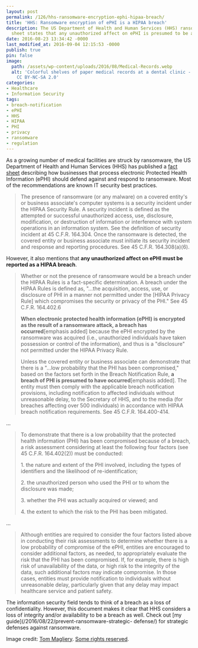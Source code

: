 ```yaml
---
layout: post
permalink: /126/hhs-ransomware-encryption-ephi-hipaa-breach/
title: 'HHS: Ransomware encryption of ePHI is a HIPAA breach'
description: The US Department of Health and Human Services (HHS) ransomware fact
  sheet states that any unauthorized affect on ePHI is presumed to be a breach.
date: 2016-08-23 13:34:42 -0000
last_modified_at: 2016-09-04 12:15:53 -0000
publish: true
pin: false
image:
  path: /assets/wp-content/uploads/2016/08/Medical-Records.webp
  alt: 'Colorful shelves of paper medical records at a dental clinic - Credit: Tom Magliery License:
    CC BY-NC-SA 2.0'
categories:
- Healthcare
- Information Security
tags:
- breach-notification
- ePHI
- HHS
- HIPAA
- PHI
- privacy
- ransomware
- regulation
---
```

As a growing number of medical facilities are struck by ransomware, the US
Department of Health and Human Services (HHS) has published a [fact
sheet](https://www.hhs.gov/sites/default/files/RansomwareFactSheet.pdf)
describing how businesses that process electronic Protected Health Information
(ePHI) should defend against and respond to ransomware. Most of the
recommendations are known IT security best practices.

> The presence of ransomware (or any malware) on a covered entity's or
> business associate's computer systems is a security incident under the HIPAA
> Security Rule. A security incident is defined as the attempted or successful
> unauthorized access, use, disclosure, modification, or destruction of
> information or interference with system operations in an information system.
> See the definition of security incident at 45 C.F.R. 164.304. Once the
> ransomware is detected, the covered entity or business associate must
> initiate its security incident and response and reporting procedures. See 45
> C.F.R. 164.308(a)(6).

However, it also mentions that **any unauthorized affect on ePHI must be
reported as a HIPAA breach**.

> Whether or not the presence of ransomware would be a breach under the HIPAA
> Rules is a fact-specific determination. A breach under the HIPAA Rules is
> defined as, "…the acquisition, access, use, or disclosure of PHI in a manner
> not permitted under the [HIPAA Privacy Rule] which compromises the security
> or privacy of the PHI." See 45 C.F.R. 164.402.6
>
> **When electronic protected health information (ePHI) is encrypted as the
> result of a ransomware attack, a breach has occurred**[emphasis added]
> because the ePHI encrypted by the ransomware was acquired (i.e.,
> unauthorized individuals have taken possession or control of the
> information), and thus is a "disclosure" not permitted under the HIPAA
> Privacy Rule.
>
> Unless the covered entity or business associate can demonstrate that there
> is a "…low probability that the PHI has been compromised," based on the
> factors set forth in the Breach Notification Rule, **a breach of PHI is
> presumed to have occurred**[emphasis added]. The entity must then comply
> with the applicable breach notification provisions, including notification
> to affected individuals without unreasonable delay, to the Secretary of HHS,
> and to the media (for breaches affecting over 500 individuals) in accordance
> with HIPAA breach notification requirements. See 45 C.F.R. 164.400-414.

...

> To demonstrate that there is a low probability that the protected health
> information (PHI) has been compromised because of a breach, a risk
> assessment considering at least the following four factors (see 45 C.F.R.
> 164.402(2)) must be conducted:
>
> 1\. the nature and extent of the PHI involved, including the types of
> identifiers and the likelihood of re-identification;
>
> 2\. the unauthorized person who used the PHI or to whom the disclosure was
> made;
>
> 3\. whether the PHI was actually acquired or viewed; and
>
> 4\. the extent to which the risk to the PHI has been mitigated.

...

> Although entities are required to consider the four factors listed above in
> conducting their risk assessments to determine whether there is a low
> probability of compromise of the ePHI, entities are encouraged to consider
> additional factors, as needed, to appropriately evaluate the risk that the
> PHI has been compromised. If, for example, there is high risk of
> unavailability of the data, or high risk to the integrity of the data, such
> additional factors may indicate compromise. In those cases, entities must
> provide notification to individuals without unreasonable delay, particularly
> given that any delay may impact healthcare service and patient safety.

The information security field tends to think of a breach as a loss of
confidentiality. However, this document makes it clear that HHS considers a
loss of integrity and/or availability to be a breach as well. Check out [my
guide](/2016/08/22/prevent-ransomware-strategic-
defense/) for strategic defenses against ransomware.

Image credit: [Tom
Magliery](https://www.flickr.com/photos/mag3737/5841741742). [Some rights
reserved](https://creativecommons.org/licenses/by-nc-sa/2.0/).
